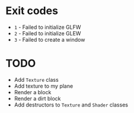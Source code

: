 # Exit codes

- `1` - Failed to initialize GLFW
- `2` - Failed to initialize GLEW
- `3` - Failed to create a window

# TODO

- Add `Texture` class
- Add texture to my plane
- Render a block
- Render a dirt block
- Add destructors to `Texture` and `Shader` classes